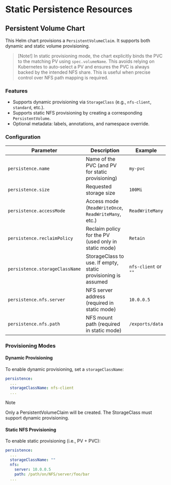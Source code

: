 # Static Persistence Resources

## Persistent Volume Chart

This Helm chart provisions a `PersistentVolumeClaim`. It supports both dynamic and static volume provisioning.

>[Note!]
> In static provisioning mode, the chart explicitly binds the PVC to the matching PV using `spec.volumeName`. This avoids relying on Kubernetes to auto-select a PV and ensures the PVC is always backed by the intended NFS share. This is useful when precise control over NFS path mapping is required.

### Features

- Supports dynamic provisioning via `StorageClass` (e.g., `nfs-client`, `standard`, etc.).
- Supports static NFS provisioning by creating a corresponding `PersistentVolume`.
- Optional metadata: labels, annotations, and namespace override.

### Configuration

| Parameter                        | Description                                               | Example                   |
|----------------------------------|-----------------------------------------------------------|---------------------------|
| `persistence.name`               | Name of the PVC (and PV for static provisioning)          | `my-pvc`                  |
| `persistence.size`               | Requested storage size                                    | `100Mi`                   |
| `persistence.accessMode`         | Access mode (`ReadWriteOnce`, `ReadWriteMany`, etc.)      | `ReadWriteMany`           |
| `persistence.reclaimPolicy`      | Reclaim policy for the PV (used only in static mode)      | `Retain`                  |
| `persistence.storageClassName`   | StorageClass to use. If empty, static provisioning is assumed | `nfs-client` or `""`   |
| `persistence.nfs.server`         | NFS server address (required in static mode)              | `10.0.0.5`                |
| `persistence.nfs.path`           | NFS mount path (required in static mode)               | `/exports/data`           |

### Provisioning Modes

#### Dynamic Provisioning

To enable dynamic provisioning, set a `storageClassName`:

```yaml
persistence:
  ...
  storageClassName: nfs-client
  ...
```

>[!Note]
> Only a PersistentVolumeClaim will be created. The StorageClass must support dynamic provisioning.

#### Static NFS Provisioning

To enable static provisioning (i.e., PV + PVC):

```yaml
persistence:
  ...
  storageClassName: ""
  nfs:
    server: 10.0.0.5
    path: /path/on/NFS/server/foo/bar
  ...
```
